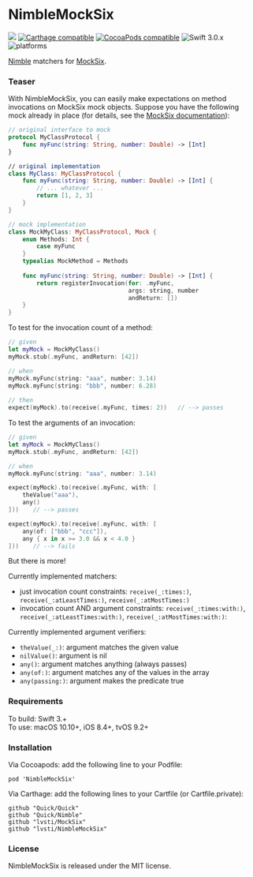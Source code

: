 # NimbleMockSix

[![](https://api.travis-ci.org/lvsti/NimbleMockSix.svg?branch=master)](https://travis-ci.org/lvsti/NimbleMockSix)
[![Carthage compatible](https://img.shields.io/badge/Carthage-compatible-4BC51D.svg?style=flat)](https://github.com/Carthage/Carthage)
[![CocoaPods compatible](https://img.shields.io/cocoapods/v/NimbleMockSix.svg)](https://cocoapods.org/pods/NimbleMockSix)
![Swift 3.0.x](https://img.shields.io/badge/Swift-3.0.x-orange.svg)
![platforms](https://img.shields.io/badge/platforms-iOS%20%7C%20OS%20X%20%7C%20tvOS%20-lightgrey.svg)

[Nimble](https://github.com/Quick/Nimble) matchers for [MockSix](https://github.com/lvsti/MockSix).

### Teaser

With NimbleMockSix, you can easily make expectations on method invocations on MockSix mock objects. Suppose you have the following mock already in place (for details, see the [MockSix documentation](https://github.com/lvsti/MockSix)):

```swift
// original interface to mock
protocol MyClassProtocol {
    func myFunc(string: String, number: Double) -> [Int]
}

// original implementation
class MyClass: MyClassProtocol {
    func myFunc(string: String, number: Double) -> [Int] {
        // ... whatever ...
        return [1, 2, 3]
    }
}

// mock implementation
class MockMyClass: MyClassProtocol, Mock {
    enum Methods: Int {
        case myFunc
    }    
    typealias MockMethod = Methods
    
    func myFunc(string: String, number: Double) -> [Int] {
        return registerInvocation(for: .myFunc, 
                                  args: string, number 
                                  andReturn: [])
    }
}
```

To test for the invocation count of a method:

```swift
// given
let myMock = MockMyClass()
myMock.stub(.myFunc, andReturn: [42])

// when
myMock.myFunc(string: "aaa", number: 3.14)
myMock.myFunc(string: "bbb", number: 6.28)
    
// then
expect(myMock).to(receive(.myFunc, times: 2))   // --> passes
```

To test the arguments of an invocation:

```swift
// given
let myMock = MockMyClass()
myMock.stub(.myFunc, andReturn: [42])

// when
myMock.myFunc(string: "aaa", number: 3.14)

expect(myMock).to(receive(.myFunc, with: [
    theValue("aaa"), 
    any()
]))    // --> passes

expect(myMock).to(receive(.myFunc, with: [
    any(of: ["bbb", "ccc"]), 
    any { x in x >= 3.0 && x < 4.0 }
]))    // --> fails
```

But there is more!

Currently implemented matchers:

- just invocation count constraints: `receive(_:times:)`, `receive(_:atLeastTimes:)`, `receive(_:atMostTimes:)`
- invocation count AND argument constraints: `receive(_:times:with:)`, `receive(_:atLeastTimes:with:)`, `receive(_:atMostTimes:with:)`: 

Currently implemented argument verifiers:

- `theValue(_:)`: argument matches the given value
- `nilValue()`: argument is nil
- `any()`: argument matches anything (always passes)
- `any(of:)`: argument matches any of the values in the array
- `any(passing:)`: argument makes the predicate true

### Requirements

To build: Swift 3.+ <br/>
To use: macOS 10.10+, iOS 8.4+, tvOS 9.2+

### Installation

Via Cocoapods: add the following line to your Podfile:

```
pod 'NimbleMockSix'
```

Via Carthage: add the following lines to your Cartfile (or Cartfile.private):

```
github "Quick/Quick"
github "Quick/Nimble"
github "lvsti/MockSix"
github "lvsti/NimbleMockSix"
```

### License

NimbleMockSix is released under the MIT license.